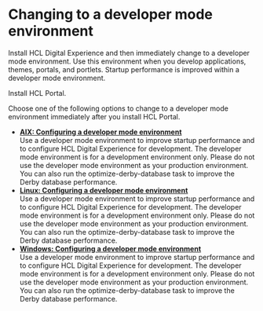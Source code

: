 # Changing to a developer mode environment

Install HCL Digital Experience and then immediately change to a developer mode environment. Use this environment when you develop applications, themes, portals, and portlets. Startup performance is improved within a developer mode environment.

Install HCL Portal.

Choose one of the following options to change to a developer mode environment immediately after you install HCL Portal.

-   **[AIX: Configuring a developer mode environment](../install/cfg_dev_mode-AIX.md)**  
Use a developer mode environment to improve startup performance and to configure HCL Digital Experience for development. The developer mode environment is for a development environment only. Please do not use the developer mode environment as your production environment. You can also run the optimize-derby-database task to improve the Derby database performance.
-   **[Linux: Configuring a developer mode environment](../install/cfg_dev_mode-Linux.md)**  
Use a developer mode environment to improve startup performance and to configure HCL Digital Experience for development. The developer mode environment is for a development environment only. Please do not use the developer mode environment as your production environment. You can also run the optimize-derby-database task to improve the Derby database performance.
-   **[Windows: Configuring a developer mode environment](../install/cfg_dev_mode-Windows.md)**  
Use a developer mode environment to improve startup performance and to configure HCL Digital Experience for development. The developer mode environment is for a development environment only. Please do not use the developer mode environment as your production environment. You can also run the optimize-derby-database task to improve the Derby database performance.



